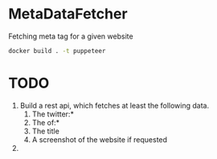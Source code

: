 # MetaDataFetcher
Fetching meta tag for a given website

```bash
docker build . -t puppeteer
```

# TODO

1. Build a rest api, which fetches at least the following data.
    1. The twitter:*
    2. The of:*
    3. The title
    4. A screenshot of the website if requested
2. 